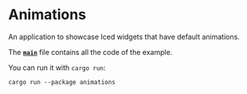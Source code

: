 # Animations

An application to showcase Iced widgets that have default animations.

The __[`main`]__ file contains all the code of the example.

You can run it with `cargo run`:
```
cargo run --package animations
```

[`main`]: src/main.rs
